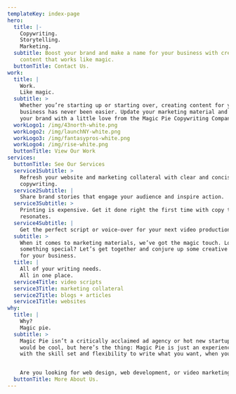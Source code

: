 ```yaml
---
templateKey: index-page
hero:
  title: |-
    Copywriting. 
    Storytelling. 
    Marketing.
  subtitle: Boost your brand and make a name for your business with creative
    content that works like magic.
  buttonTitle: Contact Us.
work:
  title: |
    Work.
    Like magic.
  subtitle: >
    Whether you’re starting up or starting over, creating content for your
    business has never been easier. Update your marketing material and enhance
    your brand with a little love from the Magic Pie Copywriting Company.
  workLogo1: /img/43north-white.png
  workLogo2: /img/launchNY-white.png
  workLogo3: /img/fantasypros-white.png
  workLogo4: /img/rise-white.png
  buttonTitle: View Our Work
services:
  buttonTitle: See Our Services
  service1Subtitle: >
    Refresh your website and marketing collateral with clear and concise
    copywriting.
  service2Subtitle: |
    Share brand stories that engage your audience and inspire action.
  service3Subtitle: >
    Printing is expensive. Get it done right the first time with copy that
    resonates.
  service4Subtitle: |
    Get the perfect script or voice-over for your next video production.
  subtitle: >
    When it comes to marketing materials, we’ve got the magic touch. Looking for
    something special? Let’s get together and conjure up some creative content
    for your business.
  title: |
    All of your writing needs.
    All in one place.
  service4Title: video scripts
  service3Title: marketing collateral
  service2Title: blogs + articles
  service1Title: websites
why:
  title: |
    Why? 
    Magic pie.
  subtitle: >
    Magic Pie isn’t a critically acclaimed ad agency or hot new startup. That
    would be cool, but here’s the thing: Magic Pie is just an experienced writer
    with the skill set and flexibility to write what you want, when you need it.


    Are you looking for web design, web development, or video marketing as well? No problem—we’ve got partners for that.
  buttonTitle: More About Us.
---
```

